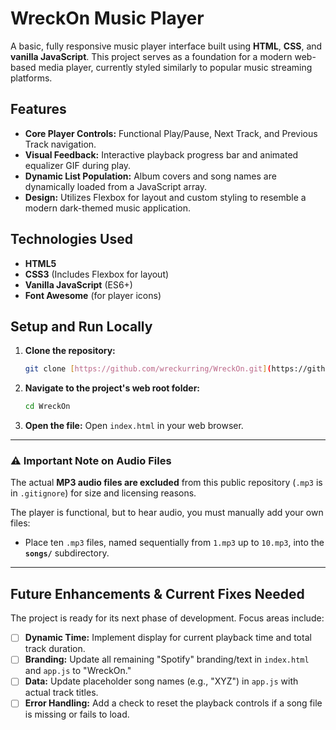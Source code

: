 # WreckOn Music Player

A basic, fully responsive music player interface built using **HTML**, **CSS**, and **vanilla JavaScript**. This project serves as a foundation for a modern web-based media player, currently styled similarly to popular music streaming platforms.

## Features

-   **Core Player Controls:** Functional Play/Pause, Next Track, and Previous Track navigation.
-   **Visual Feedback:** Interactive playback progress bar and animated equalizer GIF during play.
-   **Dynamic List Population:** Album covers and song names are dynamically loaded from a JavaScript array.
-   **Design:** Utilizes Flexbox for layout and custom styling to resemble a modern dark-themed music application.

## Technologies Used

-   **HTML5**
-   **CSS3** (Includes Flexbox for layout)
-   **Vanilla JavaScript** (ES6+)
-   **Font Awesome** (for player icons)

## Setup and Run Locally

1.  **Clone the repository:**
    ```bash
    git clone [https://github.com/wreckurring/WreckOn.git](https://github.com/wreckurring/WreckOn.git)
    ```
2.  **Navigate to the project's web root folder:**
    ```bash
    cd WreckOn
    ```
3.  **Open the file:**
    Open `index.html` in your web browser.

***

### ⚠️ Important Note on Audio Files

The actual **MP3 audio files are excluded** from this public repository (`.mp3` is in `.gitignore`) for size and licensing reasons.

The player is functional, but to hear audio, you must manually add your own files:
* Place ten `.mp3` files, named sequentially from `1.mp3` up to `10.mp3`, into the **`songs/`** subdirectory.

***

## Future Enhancements & Current Fixes Needed

The project is ready for its next phase of development. Focus areas include:

-   [ ] **Dynamic Time:** Implement display for current playback time and total track duration.
-   [ ] **Branding:** Update all remaining "Spotify" branding/text in `index.html` and `app.js` to "WreckOn."
-   [ ] **Data:** Update placeholder song names (e.g., "XYZ") in `app.js` with actual track titles.
-   [ ] **Error Handling:** Add a check to reset the playback controls if a song file is missing or fails to load.